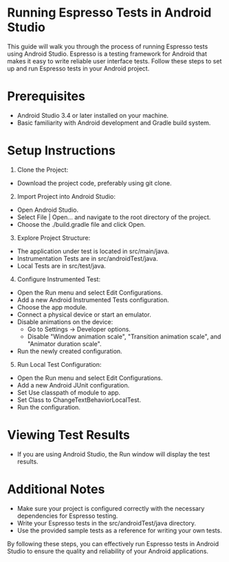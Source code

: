 # Running Espresso Tests in Android Studio
This guide will walk you through the process of running Espresso tests using Android Studio. Espresso is a testing framework for Android that makes it easy to write reliable user interface tests. Follow these steps to set up and run Espresso tests in your Android project.

# Prerequisites
- Android Studio 3.4 or later installed on your machine.
- Basic familiarity with Android development and Gradle build system.
  
# Setup Instructions
1. Clone the Project:

- Download the project code, preferably using git clone.

2. Import Project into Android Studio:

- Open Android Studio.
- Select File | Open... and navigate to the root directory of the project.
- Choose the ./build.gradle file and click Open.

3. Explore Project Structure:

- The application under test is located in src/main/java.
- Instrumentation Tests are in src/androidTest/java.
- Local Tests are in src/test/java.

4. Configure Instrumented Test:

- Open the Run menu and select Edit Configurations.
- Add a new Android Instrumented Tests configuration.
- Choose the app module.
- Connect a physical device or start an emulator.
- Disable animations on the device:
   - Go to Settings -> Developer options.
   - Disable "Window animation scale", "Transition animation scale", and "Animator duration scale".
- Run the newly created configuration.

5. Run Local Test Configuration:

- Open the Run menu and select Edit Configurations.
- Add a new Android JUnit configuration.
- Set Use classpath of module to app.
- Set Class to ChangeTextBehaviorLocalTest.
- Run the configuration.
  
# Viewing Test Results
- If you are using Android Studio, the Run window will display the test results.

# Additional Notes
- Make sure your project is configured correctly with the necessary dependencies for Espresso testing.
- Write your Espresso tests in the src/androidTest/java directory.
- Use the provided sample tests as a reference for writing your own tests.
  
By following these steps, you can effectively run Espresso tests in Android Studio to ensure the quality and reliability of your Android applications.
